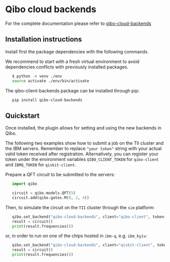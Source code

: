 # Qibo cloud backends

For the complete documentation please refer to [qibo-cloud-backends](https://qibo.science/qibo-cloud-backends/stable/)

## Installation instructions

Install first the package dependencies with the following commands.

We recommend to start with a fresh virtual environment to avoid dependencies
conflicts with previously installed packages.

```bash
   $ python -m venv ./env
   source activate ./env/bin/activate
```

The qibo-client-backends package can be installed through pip:

```bash
   pip install qibo-cloud-backends
```

## Quickstart

Once installed, the plugin allows for setting and using the new backends in Qibo.

The following two examples show how to submit a job on the TII cluster and the IBM servers. Remember to replace `"your token"` string with your actual valid token received after registration. Alternatively, you can register your token under the environment variables `QIBO_CLIENT_TOKEN` for `qibo-client` and `IBMQ_TOKEN` for `qiskit-client`.

Prepare a QFT circuit to be submitted to the servers:

```python
   import qibo

   circuit = qibo.models.QFT(5)
   circuit.add(qibo.gates.M(0, 2, 4))
```

Then, to simulate the circuit on the `TII` cluster through the `sim` platform:

```python
   qibo.set_backend("qibo-cloud-backends", client="qibo-client", token="your_token", platform="sim")
   result = circuit()
   print(result.frequencies())
```

or, in order to run on one of the chips hosted in `ibm-q`, e.g. `ibm_kyiv`:

```python
   qibo.set_backend("qibo-cloud-backends", client="qiskit-client", token="your_token", platform="ibm_kyiv")
   result = circuit()
   print(result.frequencies())
```
